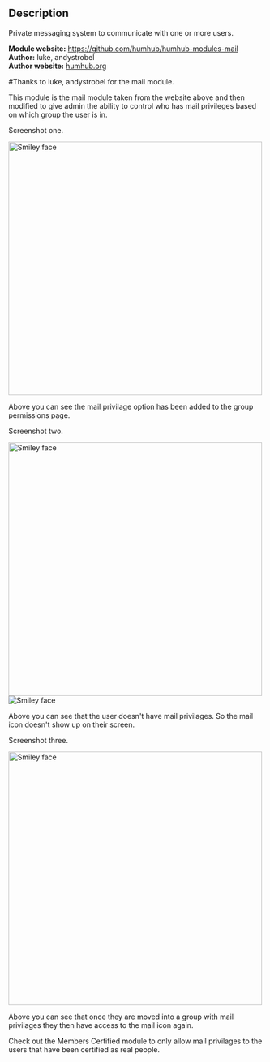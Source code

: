 ## Description

Private messaging system to communicate with one or more users.

__Module website:__ <https://github.com/humhub/humhub-modules-mail>   
__Author:__ luke, andystrobel  
__Author website:__ [humhub.org](http://humhub.org)

#Thanks to luke, andystrobel  for the mail module. 

This module is the mail module taken from the website above and then modified to give admin the ability to control who has mail privileges based on which group the user is in.


Screenshot one.

<img src="https://github.com/GreenVolume/Custom-Humhub-Mail-Module/blob/master/Screenshots/mailmodule1.JPG?raw=true" alt="Smiley face" width="500" height="auto">

Above you can see the mail privilage option has been added to the group permissions page. 

Screenshot two.

<img src="https://github.com/GreenVolume/Custom-Humhub-Mail-Module/blob/master/Screenshots/mailmodule3.JPG?raw=true" alt="Smiley face" width="500" height="auto">
<img src="https://github.com/GreenVolume/Custom-Humhub-Mail-Module/blob/master/Screenshots/mailmodule4.JPG?raw=true" alt="Smiley face" width="auto" height="auto">

Above you can see that the user doesn't have mail privilages. So the mail icon doesn't show up on their screen. 

Screenshot three.

<img src="https://github.com/GreenVolume/Custom-Humhub-Mail-Module/blob/master/Screenshots/mailmodule3.JPG?raw=true" alt="Smiley face" width="500" height="auto">

Above you can see that once they are moved into a group with mail privilages they then have access to the mail icon again. 

Check out the Members Certified module to only allow mail privilages to the users that have been certified as real people. 
